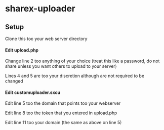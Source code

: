 # sharex-uploader

## Setup

Clone this too your web server directory

#### Edit upload.php

Change line 2 too anything of your choice (treat this like a password, do not share unless you want others to upload to your server)

Lines 4 and 5 are too your discretion although are not required to be changed

#### Edit customuploader.sxcu

Edit line 5 too the domain that points too your webserver

Edit line 8 too the token that you entered in upload.php

Edit line 11 too your domain (the same as above on line 5)
